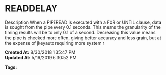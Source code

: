 # READDELAY

Description When a PIPEREAD is executed with a FOR or UNTIL clause, data is sought from the pipe every 0.1 seconds. This means the granularity of the timing results will be to only 0.1 of a second. Decreasing this value means the pipe is checked more often, giving better accuracy and less grain, but at the expense of jkeyauto requiring more system r  

**Created At:** 8/30/2018 1:35:47 PM  
**Updated At:** 5/16/2019 6:30:52 PM  

**Tags:**
<badge text='program profiling.' vertical='middle' />
